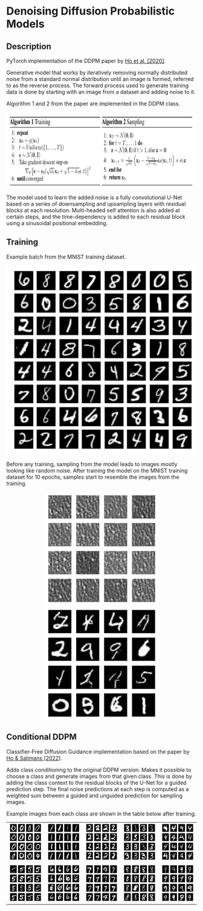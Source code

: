 # Denoising Diffusion Probabilistic Models 

## Description

PyTorch implementation of the DDPM paper by [Ho et al. \[2020\]](https://arxiv.org/abs/2006.11239).

Generative model that works by iteratively removing normally distributed noise from a standard normal distribution until an image is formed, referred to as the reverse process.
The forward process used to generate training data is done by starting with an image from a dataset and adding noise to it.

Algorithm 1 and 2 from the paper are implemented in the DDPM class.

<div align="center">
    <img src="Images/DDPM_algorithms.png" height="200">
</div>

The model used to learn the added noise is a fully convolutional U-Net based on a series of downsampling and upsampling layers with residual blocks at each resolution.
Multi-headed self attention is also added at certain steps, and the time-dependency is added to each residual block using a sinusoidal positional embedding.

## Training

Example batch from the MNIST training dataset.

<div align="center">
    <img src="Images/MNIST.png" height="500">
</div>

Before any training, sampling from the model leads to images mostly looking like random noise. After training the model on the MNIST training dataset for 10 epochs, samples start to resemble the images from the training.

<div align="center">
    <img src="Images/DDPM_random_samples.png" height="300">
    <img src="Images/DDPM_generated_samples.png" height="300">
</div>


## Conditional DDPM

Classifier-Free Diffusion Guidance implementation based on the paper by [Ho & Salimans \[2022\]](https://arxiv.org/abs/2207.12598).

Adds class conditioning to the original DDPM version. Makes it possible to choose a class and generate images from that given class.
This is done by adding the class context to the residual blocks of the U-Net for a guided prediction step.
The final noise predictions at each step is computed as a weighted sum between a guided and unguided prediction for sampling images.

Example images from each class are shown in the table below after training.

<div align="center">
    <table>
        <tr>
            <td><img src="Images/CDDPM_0.png", height=100></td>
            <td><img src="Images/CDDPM_1.png", height=100></td>
            <td><img src="Images/CDDPM_2.png", height=100></td>
            <td><img src="Images/CDDPM_3.png", height=100></td>
            <td><img src="Images/CDDPM_4.png", height=100></td>
        </tr>
        <tr>
            <td><img src="Images/CDDPM_5.png", height=100></td>
            <td><img src="Images/CDDPM_6.png", height=100></td>
            <td><img src="Images/CDDPM_7.png", height=100></td>
            <td><img src="Images/CDDPM_8.png", height=100></td>
            <td><img src="Images/CDDPM_9.png", height=100></td>
        </tr>
    </table>
</div>
